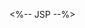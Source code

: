 <%-- JSP --%>
<div class="doc-box">
    <ul class="touchList">
        <li:item label="Item 1" action="url" />
        <li:item label="Item 2" action="url" />
        <li:item label="Item 3" action="url" />
    </ul>
</div>
